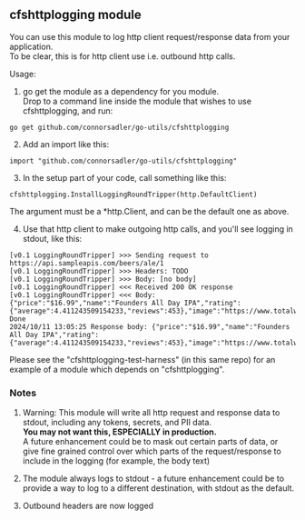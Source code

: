 
## cfshttplogging module

You can use this module to log http client request/response data from your application.  
To be clear, this is for http client use i.e. outbound http calls.  

Usage:

1. go get the module as a dependency for you module.  
Drop to a command line inside the module that wishes to use cfshttplogging, and run:
```
go get github.com/connorsadler/go-utils/cfshttplogging
```

2. Add an import like this:
```
import "github.com/connorsadler/go-utils/cfshttplogging"
```

3. In the setup part of your code, call something like this:
```
cfshttplogging.InstallLoggingRoundTripper(http.DefaultClient)
```

The argument must be a *http.Client, and can be the default one as above.

4. Use that http client to make outgoing http calls, and you'll see logging in stdout, like this:
```
[v0.1 LoggingRoundTripper] >>> Sending request to https://api.sampleapis.com/beers/ale/1
[v0.1 LoggingRoundTripper] >>> Headers: TODO
[v0.1 LoggingRoundTripper] >>> Body: [no body]
[v0.1 LoggingRoundTripper] <<< Received 200 OK response
[v0.1 LoggingRoundTripper] <<< Body: {"price":"$16.99","name":"Founders All Day IPA","rating":{"average":4.411243509154233,"reviews":453},"image":"https://www.totalwine.com/media/sys_master/twmmedia/h00/h94/11891416367134.png","id":1}
Done
2024/10/11 13:05:25 Response body: {"price":"$16.99","name":"Founders All Day IPA","rating":{"average":4.411243509154233,"reviews":453},"image":"https://www.totalwine.com/media/sys_master/twmmedia/h00/h94/11891416367134.png","id":1}
```


Please see the "cfshttplogging-test-harness" (in this same repo) for an example of a module which depends on "cfshttplogging".



### Notes

1. Warning: This module will write all http request and response data to stdout, including any tokens, secrets, and PII data.  
**You may not want this, ESPECIALLY in production.**  
A future enhancement could be to mask out certain parts of data, or give fine grained control over which parts of the request/response to include in the logging (for example, the body text)

2. The module always logs to stdout - a future enhancement could be to provide a way
to log to a different destination, with stdout as the default.

3. Outbound headers are now logged